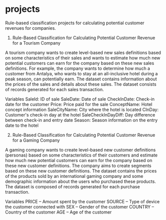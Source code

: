 # projects

Rule-based classification projects for calculating potential customer revenues for companies.

1) Rule-Based Classification for Calculating Potential Customer Revenue for a Tourism Company

A tourism company wants to create level-based new sales definitions based on some characteristics of their sales and wants to estimate how much new potential customers can earn for the company based on these new sales definitions. 
For example, the company wants to determine how much a customer from Antalya, who wants to stay at an all-inclusive hotel during a peak season, can potentially earn.
The dataset contains information about the prices of the sales and details about these sales. The dataset consists of records generated for each sales transaction.

Variables
SaleId: ID of sale
SaleDate: Date of sale
CheckInDate: Check-in date for the customer
Price: Price paid for the sale
ConceptName: Hotel concept information
SaleCityName: City where the hotel is located
CInDay: Customer's check-in day at the hotel
SaleCheckInDayDiff: Day difference between check-in and entry date
Season: Season information on the entry date to the hotel

2) Rule-Based Classification for Calculating Potential Customer Revenue for a Gaming Company

A gaming company wants to create level-based new customer definitions (personas) based on some characteristics of their customers and estimate how much new potential customers can earn for the company based on these new customer definitions. The company aims to create segments based on these new customer definitions.
The dataset contains the prices of the products sold by an international gaming company and some demographic information about the users who purchased these products. The dataset is composed of records generated for each purchase transaction.

Variables
PRICE – Amount spent by the customer
SOURCE – Type of device the customer connected with
SEX – Gender of the customer
COUNTRY – Country of the customer
AGE – Age of the customer
